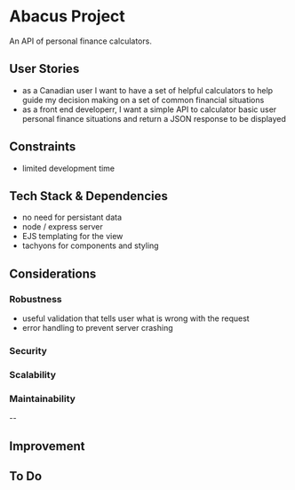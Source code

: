 # Abacus Project

An API of personal finance calculators.

## User Stories

- as a Canadian user I want to have a set of helpful calculators to help guide my decision making on a set of common financial situations
- as a front end developerr, I want a simple API to calculator basic user personal finance situations and return a JSON response to be displayed

## Constraints

- limited development time

## Tech Stack & Dependencies

- no need for persistant data
- node / express server
- EJS templating for the view
- tachyons for components and styling

## Considerations

### Robustness

- useful validation that tells user what is wrong with the request
- error handling to prevent server crashing

### Security

### Scalability

### Maintainability

--

## Improvement

## To Do
